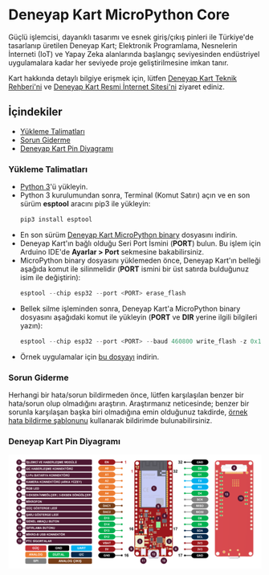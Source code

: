 # Deneyap Kart MicroPython Core
Güçlü işlemcisi, dayanıklı tasarımı ve esnek giriş/çıkış pinleri ile Türkiye'de tasarlanıp üretilen Deneyap Kart; Elektronik Programlama, Nesnelerin İnterneti (IoT) ve Yapay Zeka alanlarında başlangıç seviyesinden endüstriyel uygulamalara kadar her seviyede proje geliştirilmesine imkan tanır.

Kart hakkında detaylı bilgiye erişmek için, lütfen [Deneyap Kart Teknik Rehberi'ni](https://docs.deneyapkart.org/#deneyap-kart) ve [Deneyap Kart Resmi İnternet Sitesi'ni](https://deneyapkart.org) ziyaret ediniz. 

## İçindekiler
- [Yükleme Talimatları](#yükleme-talimatları)
- [Sorun Giderme](#sorun-giderme)
- [Deneyap Kart Pin Diyagramı](#deneyap-kart-pin-diyagramı)

### Yükleme Talimatları
- [Python 3](https://www.python.org/downloads/)'ü yükleyin.
- Python 3 kurulumundan sonra, Terminal (Komut Satırı) açın ve en son sürüm **esptool** aracını pip3 ile yükleyin:
  ```python
  pip3 install esptool
  ```
- En son sürüm [Deneyap Kart MicroPython binary](https://github.com/deneyapkart/deneyapkart-micropython-core/releases/download/1.0.0/deneyapkart_micropython_v1.0.0.bin) dosyasını indirin.
- Deneyap Kart'ın bağlı olduğu Seri Port İsmini (**PORT**) bulun. Bu işlem için Arduino IDE'de **Ayarlar > Port** sekmesine bakabilirsiniz.
- MicroPython binary dosyasını yüklemeden önce, Deneyap Kart'ın belleği aşağıda komut ile silinmelidir (**PORT** ismini bir üst satırda bulduğunuz isim ile değiştirin):
  ```python
  esptool --chip esp32 --port <PORT> erase_flash
  ```
- Bellek silme işleminden sonra, Deneyap Kart'a MicroPython binary dosyasını aşağıdaki komut ile yükleyin (**PORT** ve **DIR** yerine ilgili bilgileri yazın):
  ```python
  esptool --chip esp32 --port <PORT> --baud 460800 write_flash -z 0x1000 <DIR (Deneyap Kart MicroPython binary dosya yolu)>
  ```
- Örnek uygulamalar için [bu dosyayı](https://github.com/deneyapkart/deneyapkart-micropython-core/releases/download/1.0.0/micropython_examples.rar) indirin.

### Sorun Giderme
Herhangi bir hata/sorun bildirmeden önce, lütfen karşılaşılan benzer bir hata/sorun olup olmadığını araştırın. Araştırmanız neticesinde; benzer bir sorunla karşılaşan başka biri olmadığına emin olduğunuz takdirde, [örnek hata bildirme şablonunu](../../.github/ISSUE_TEMPLATE/bug_report_tr.md) kullanarak bildirimde bulunabilirsiniz.  

### Deneyap Kart Pin Diyagramı
![PinoutTR](DeneyapKartPinout_mpv1.0.png)
